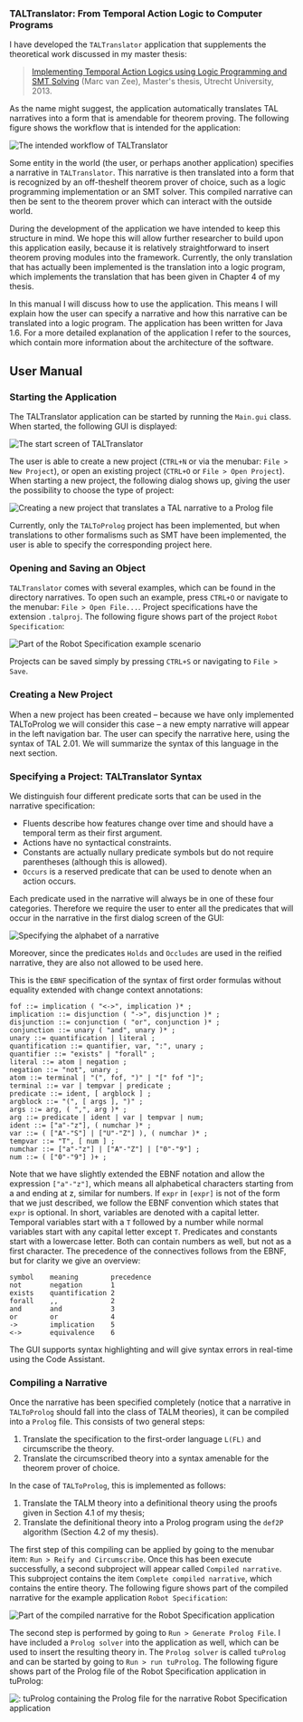 ### TALTranslator: From Temporal Action Logic to Computer Programs

I have developed the ```TALTranslator``` application that supplements the theoretical work discussed in my master thesis:

> [Implementing Temporal Action Logics using Logic Programming and SMT Solving](http://www.marcvanzee.nl/publications/2013/masterthesis2013_implementing_TAL.pdf) (Marc van Zee), Master's thesis, Utrecht University, 2013.

As the name might suggest, the application automatically translates TAL narratives into a form that is amendable for theorem proving. The following figure shows the workflow that is intended for the application: 

![The intended workflow of TALTranslator](images/img1.png)

Some entity in the world (the user, or perhaps another application) specifies a narrative in ```TALTranslator```. This narrative is then translated into a form that is recognized by an off-theshelf theorem prover of choice, such as a logic programming implementation or an SMT solver. This compiled narrative can then be sent to the theorem prover which can interact with the outside world.

During the development of the application we have intended to keep this structure in mind. We hope this will allow further researcher to build upon this application easily, because it is relatively straightforward to insert theorem proving modules into the framework. Currently, the only translation that has actually been implemented is the translation into a logic program, which implements the translation that has been given in Chapter 4 of my thesis.

In this manual I will discuss how to use the application. This means I will explain how the user can specify a narrative and how this narrative can be translated into a logic program. The application has been written for Java 1.6. For a more detailed explanation of the application I refer to the sources, which contain more information about the architecture of the software.

## User Manual

### Starting the Application

The TALTranslator application can be started by running the ```Main.gui``` class.
When started, the following GUI is displayed:

![The start screen of TALTranslator](images/img2.png)

The user is able to create a new project (```CTRL+N``` or via the menubar: ```File > New Project```), or open an existing project (```CTRL+O``` or ```File > Open Project```). When starting a new project, the following dialog shows up, giving the user the possibility to choose the type of project:

![Creating a new project that translates a TAL narrative to a Prolog file](images/img3.png)

Currently, only the ```TALToProlog``` project has been implemented, but when translations to other formalisms such as SMT have been implemented, the user is able to specify the corresponding project here.

### Opening and Saving an Object

```TALTranslator``` comes with several examples, which can be found in the directory narratives. To open such an example, press ```CTRL+O``` or navigate to the menubar: ```File > Open File...```. Project specifications have the extension
```.talproj```. The following figure shows part of the project ```Robot Specification```:

![Part of the Robot Specification example scenario](images/img4.png)

Projects can be saved simply by pressing ```CTRL+S``` or navigating to ```File > Save```.

### Creating a New Project

When a new project has been created – because we have only implemented TALToProlog we will consider this case – a new empty narrative will appear in the left navigation bar. The user can specify the narrative here, using the syntax of TAL 2.01. We will summarize the syntax of this language in the next section.

### Specifying a Project: TALTranslator Syntax

We distinguish four different predicate sorts that can be used in the narrative specification:
- Fluents describe how features change over time and should have a temporal term as their first argument.
- Actions have no syntactical constraints.
- Constants are actually nullary predicate symbols but do not require parentheses (although this is allowed).
- ```Occurs``` is a reserved predicate that can be used to denote when an action occurs.

Each predicate used in the narrative will always be in one of these four categories. Therefore we require the user to enter all the predicates that will occur in the narrative in the first dialog screen of the GUI:

![Specifying the alphabet of a narrative](images/img5.png)

Moreover, since the predicates ```Holds``` and ```Occludes``` are used in the reified narrative, they are also not allowed to be used here.

This is the ```EBNF``` specification of the syntax of first order formulas without equality
extended with change context annotations:

```
fof ::= implication ( "<->", implication )* ;
implication ::= disjunction ( "->", disjunction )* ;
disjunction ::= conjunction ( "or", conjunction )* ;
conjunction ::= unary ( "and", unary )* ;
unary ::= quantification | literal ;
quantification ::= quantifier, var, ":", unary ;
quantifier ::= "exists" | "forall" ;
literal ::= atom | negation ;
negation ::= "not", unary ;
atom ::= terminal | "(", fof, ")" | "[" fof "]";
terminal ::= var | tempvar | predicate ;
predicate ::= ident, [ argblock ] ;
argblock ::= "(", [ args ], ")" ;
args ::= arg, ( ",", arg )* ;
arg ::= predicate | ident | var | tempvar | num;
ident ::= ["a"-"z"], ( numchar )* ;
var ::= ( ["A"-"S"] | ["U"-"Z"] ), ( numchar )* ;
tempvar ::= "T", [ num ] ;
numchar ::= ["a"-"z"] | ["A"-"Z"] | ["0"-"9"] ;
num ::= ( ["0"-"9"] )+ ;
```

Note that we have slightly extended the EBNF notation and allow the expression ```["a"-"z"]```, which means all alphabetical characters starting from a and ending at z, similar for numbers. If ```expr``` in ```[expr]``` is not of the form that we just described, we follow the EBNF convention which states that ```expr``` is optional. In short, variables are denoted with a capital letter. Temporal variables start with a ```T``` followed by a number while normal variables start with any capital
letter except ```T```. Predicates and constants start with a lowercase letter. Both can contain numbers as well, but not as a first character. The precedence of the connectives follows from the EBNF, but for clarity we give an overview:

```
symbol    meaning        precedence
not       negation       1
exists    quantification 2
forall    ,,             2
and       and            3
or        or             4
->        implication    5
<->       equivalence    6
```

The GUI supports syntax highlighting and will give syntax errors in real-time using the Code Assistant.

### Compiling a Narrative

Once the narrative has been specified completely (notice that a narrative in ```TALToProlog``` should fall into the class of TALM theories), it can be compiled into a ```Prolog``` file. This consists of two general steps:
1. Translate the specification to the first-order language ```L(FL)``` and circumscribe the theory.
2. Translate the circumscribed theory into a syntax amenable for the theorem prover of choice.

In the case of ```TALToProlog```, this is implemented as follows:
1. Translate the TALM theory into a definitional theory using the proofs given in Section 4.1 of my thesis;
2. Translate the definitional theory into a Prolog program using the ```def2P``` algorithm (Section 4.2 of my thesis).

The first step of this compiling can be applied by going to the menubar item: ```Run > Reify and Circumscribe```. Once this has been execute successfully, a second subproject will appear called ```Compiled narrative```. This subproject contains the item ```Complete compiled narrative```, which contains the entire theory. The following figure shows part of the compiled narrative for the example application ```Robot Specification```:

![Part of the compiled narrative for the Robot Specification application](images/img6.png)

The second step is performed by going to ```Run > Generate Prolog File```. I have included a ```Prolog solver``` into the application as well, which can be used to insert the resulting theory in. The ```Prolog solver``` is called ```tuProlog``` and can be started by going to ```Run > run tuProlog```. The following figure shows part of the Prolog file of the Robot Specification application in tuProlog:

![: tuProlog containing the Prolog file for the narrative Robot Specification application](images/img7.png)
